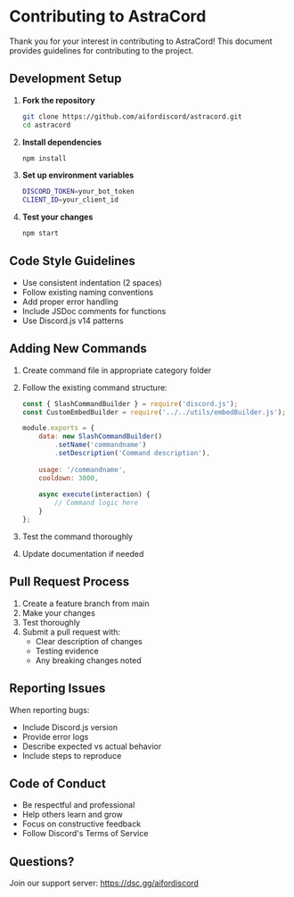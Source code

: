# Contributing to AstraCord

Thank you for your interest in contributing to AstraCord! This document provides guidelines for contributing to the project.

## Development Setup

1. **Fork the repository**
   ```bash
   git clone https://github.com/aifordiscord/astracord.git
   cd astracord
   ```

2. **Install dependencies**
   ```bash
   npm install
   ```

3. **Set up environment variables**
   ```bash
   DISCORD_TOKEN=your_bot_token
   CLIENT_ID=your_client_id
   ```

4. **Test your changes**
   ```bash
   npm start
   ```

## Code Style Guidelines

- Use consistent indentation (2 spaces)
- Follow existing naming conventions
- Add proper error handling
- Include JSDoc comments for functions
- Use Discord.js v14 patterns

## Adding New Commands

1. Create command file in appropriate category folder
2. Follow the existing command structure:
   ```javascript
   const { SlashCommandBuilder } = require('discord.js');
   const CustomEmbedBuilder = require('../../utils/embedBuilder.js');

   module.exports = {
       data: new SlashCommandBuilder()
           .setName('commandname')
           .setDescription('Command description'),
       
       usage: '/commandname',
       cooldown: 3000,
       
       async execute(interaction) {
           // Command logic here
       }
   };
   ```

3. Test the command thoroughly
4. Update documentation if needed

## Pull Request Process

1. Create a feature branch from main
2. Make your changes
3. Test thoroughly
4. Submit a pull request with:
   - Clear description of changes
   - Testing evidence
   - Any breaking changes noted

## Reporting Issues

When reporting bugs:
- Include Discord.js version
- Provide error logs
- Describe expected vs actual behavior
- Include steps to reproduce

## Code of Conduct

- Be respectful and professional
- Help others learn and grow
- Focus on constructive feedback
- Follow Discord's Terms of Service

## Questions?

Join our support server: https://dsc.gg/aifordiscord